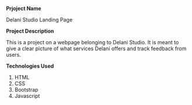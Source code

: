 **Prjoject Name**

Delani Studio Landing Page

**Project Description**

This is a project on a webpage belonging to Delani Studio. It is meant to give a clear picture of what services Delani offers and track feedback from users.

**Technologies Used**
1. HTML
2. CSS
3. Bootstrap
4. Javascript

